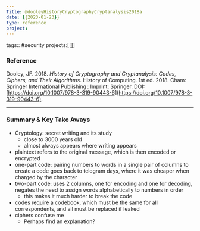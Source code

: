```yaml
---
Title: @dooleyHistoryCryptographyCryptanalysis2018a
date: {{2023-01-23}}
type: reference
project:
---
```


tags:: #security 
projects:[[]]

### Reference 

Dooley, JF. 2018. _History of Cryptography and Cryptanalysis: Codes, Ciphers, and Their Algorithms_. History of Computing. 1st ed. 2018. Cham: Springer International Publishing : Imprint: Springer. DOI: [https://doi.org/10.1007/978-3-319-90443-6](https://doi.org/10.1007/978-3-319-90443-6).

---

### Summary & Key Take Aways

- Cryptology: secret writing and its study
	- close to 3000 years old	
	- almost always appears where writing appears
- plaintext refers to the original message, which is then encoded or encrypted
- one-part code: pairing numbers to words in a single pair of columns to create a code goes back to telegram days, where it was cheaper when charged by the character
- two-part code: uses 2 columns, one for encoding and one for decoding, negates the need to assign words alphabetically to numbers in order
	- this makes it much harder to break the code
- codes require a codebook, which must be the same for all correspondents, and  all must be replaced if leaked
- ciphers confuse me 
	- Perhaps find an explanation?